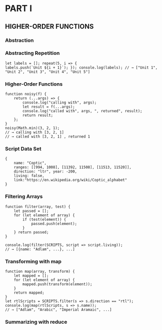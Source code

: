 # PART I
## HIGHER-ORDER FUNCTIONS
### Abstraction
### Abstracting Repetition
```
let labels = []; repeat(5, i => {
labels.push(`Unit ${i + 1}`); }); console.log(labels); // → ["Unit 1", "Unit 2", "Unit 3", "Unit 4", "Unit 5"]
```
### Higher-Order Functions
```
function noisy(f) {
	return (...args) => {
		console.log("calling with", args);
		let result = f(...args);
		console.log("called with", args, ", returned", result);
		return result;
	};
}
noisy(Math.min)(3, 2, 1);
// → calling with [3, 2, 1]
// → called with [3, 2, 1] , returned 1
```
### Script Data Set
```
{
	name: "Coptic",
	ranges: [[994, 1008], [11392, 11508], [11513, 11520]],
	direction: "ltr", year: -200,
	living: false,
	link:"https://en.wikipedia.org/wiki/Coptic_alphabet"
}
```
### Filtering Arrays
```
function filter(array, test) {
	let passed = [];
	for (let element of array) {
		if (test(element)) {
			passed.push(element);
		}
	} return passed;
}

console.log(filter(SCRIPTS, script => script.living));
// → [{name: "Adlam", ...}, ...]
```
###  Transforming with map
```
function map(array, transform) {
	let mapped = [];
	for (let element of array) {
		mapped.push(transform(element));
	}
	return mapped;
}
let rtlScripts = SCRIPTS.filter(s => s.direction == "rtl");
console.log(map(rtlScripts, s => s.name));
// → ["Adlam", "Arabic", "Imperial Aramaic", ...]
```
### Summarizing with reduce
